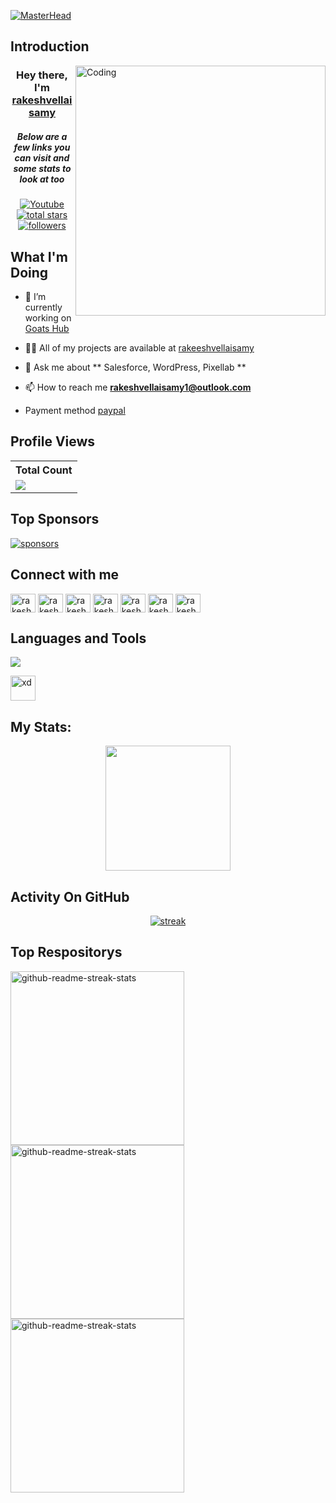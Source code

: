 [![MasterHead](https://visme.co/blog/wp-content/uploads/2019/10/animated-presentation-software-header.gif)]()

## Introduction
<img align="right" alt="Coding" width="400" src="https://miro.medium.com/max/680/0*7Q3yvSIv_t0ioJ-Z.gif"/>

<h3 align="center">Hey there, I'm <a href="https://github.com/rakeshvellaisamy">rakeshvellaisamy</a></h3>
<h5 align="center">Below are a few links you can visit and some stats to look at too</h5>

<p align="center">
  <a href="https://youtube.com/@rakeshvellaisamy"><img alt="Youtube" title="Youtube" src="https://img.shields.io/badge/-Youtube-FF0000?style=for-the-badge&logo=youtube&logoColor=white"/></a>
<a href="https://github.com/rakeshvellaisamy?tab=repositories&sort=stargazers">
    <img alt="total stars" title="Total stars on GitHub" src="https://custom-icon-badges.demolab.com/github/stars/rakeshvellaisamy?color=B8B92B&style=for-the-badge&labelColor=959532&logo=star"/></a>
   <a href="https://github.com/rakeshvellaisamy"><img alt="followers" title="Follow me on Github" src="https://img.shields.io/github/followers/rakeshvellaisamy?color=236ad3&style=for-the-badge&logo=github&label=Follow"/></a>
 </p>

## What I'm Doing
- 🔭 I’m currently working on [Goats Hub](http://www.goatshub.liveblog365.com)

- 👨‍💻 All of my projects are available at [rakeeshvellaisamy](https://github.com/rakeshvellaisamy)

- 💬 Ask me about ** Salesforce, WordPress, Pixellab **

- 📫 How to reach me **rakeshvellaisamy1@outlook.com**

- Payment method  [paypal](https://www.paypal.me/1rakeshvellaisamy)

## Profile Views


  <table>
    <tr>
      <!-- <th>Profile Views</th> -->
      <th>Total Count</th>
    </tr>
    <tr>
      <!-- <td>
        <div align="center">
          <a href="https://github.com/Thinkright20"><img src="https://github.com/Thinkright20.png" alt="@Thinkright20" width="52" /></a>
          <br />
          <a align="center" href="https://github.com/thinkright20"><b>Thinkright20</b></a>
        </b>
      </td> -->
      <!-- Profile Views -->
      <td>
         <a href="https://github.com/rakeshvellaisamy"> <img src="https://komarev.com/ghpvc/?username=rakeshvellaisamy&style=for-the-badge&color=brightgreen"> </a>
      </td>
    </tr>
  </table>

## Top Sponsors

   <a href="https://github.com/sponsors/rakeshvellaisamy"><img alt="sponsors" title="All Sponsors" src="https://img.shields.io/badge/-All Sponsors-FD9494?style=for-the-badge&logo=GitHub&logoColor=black"/></a>

## Connect with me
<a href="https://www.linkedin.com/in/rakeshvellaisamy" target="blank"><img align="center" src="https://raw.githubusercontent.com/rahuldkjain/github-profile-readme-generator/master/src/images/icons/Social/linked-in-alt.svg" alt="rakesh vellaisamy" height="30" width="40" /></a>
<a href="https://www.facebook.com/rakeshvellaisamy" target="blank"><img align="center" src="https://upload.wikimedia.org/wikipedia/en/0/04/Facebook_f_logo_%282021%29.svg" alt="rakesh vellaisamy" height="30" width="40" /></a> <a href="https://www.salesforce.com/trailblazer/rakeshvellaisamy" target="blank"><img align="center" src="https://cdn.worldvectorlogo.com/logos/salesforce-2.svg" alt="rakesh vellaisamy" height="30" width="40" /></a> <a href="https://youtube.com/@rakeshvellaisamy" target="blank"><img align="center" src="https://upload.wikimedia.org/wikipedia/commons/7/72/YouTube_social_white_square_%282017%29.svg" alt="rakesh vellaisamy" height="30" width="40" /></a> <a href="https://t.me/rakeshvellaisamy" target="blank"><img align="center" src="https://upload.wikimedia.org/wikipedia/commons/8/82/Telegram_logo.svg" alt="rakesh vellaisamy" height="30" width="40" /></a> <a href="https://www.snapchat.com/add/rakeshvellasamy" target="blank"><img align="center" src="https://upload.wikimedia.org/wikipedia/commons/d/d6/Snapcode_barcode.svg" alt="rakesh vellaisamy" height="30" width="40" /></a> <a href="https://www.instagram.com/rakeshvellaisamy/" target="blank"><img align="center" src="https://upload.wikimedia.org/wikipedia/commons/e/e7/Instagram_logo_2016.svg" alt="rakesh vellaisamy" height="30" width="40" /></a>
</p>

## Languages and Tools
<p align="left"> <p align="left"> <a href="https://github.com/rakeshvellaisamy"><img src="https://skillicons.dev/icons?i=vscode,git,github,html,css,js,py"> </a> </p></p> <a href="[https://www.salesforce.com/in]" target="_blank" rel="noreferrer"> <img src="https://cdn.worldvectorlogo.com/logos/salesforce-2.svg" alt="xd" width="40" height="40"/> </a> <p align="left"> </p>

## My Stats:
<p align="center">
<img height="200px" src="https://github-readme-stats.vercel.app/api?username=rakeshvellaisamy&hide_border=true&show_icons=true&count_private=true&theme=gruvbox&bg_color=151515">
</p>

## Activity On GitHub

<p align="center">
  <a href="https://github.com/rakeshvellaisamy">      
<img title="stats" alt="streak" src="https://github-readme-streak-stats.herokuapp.com/?user=rakeshvellaisamy&theme=dark&hide_border=true&stroke=f53b3b"/>
</a> 
</p>

## Top Respositorys
  <p align="left">
     <a href="https://github.com/rakeshvellaisamy/Badges"><img width="278" src="https://denvercoder1-github-readme-stats.vercel.app/api/pin/?username=rakeshvellaisamy&repo=Badges&theme=react&bg_color=1F222E&title_color=F8D866&hide_border=true&icon_color=F8D866&show_icons=false" alt="github-readme-streak-stats"></a>
    <a href="https://github.com/rakeshvellaisamy/job_Application_Tracking_System"><img width="278" src="https://denvercoder1-github-readme-stats.vercel.app/api/pin/?username=rakeshvellaisamy&repo=job_Application_Tracking_System&theme=react&bg_color=1F222E&title_color=F8D866&hide_border=true&icon_color=F8D866&show_icons=false" alt="github-readme-streak-stats"></a>
   <a href="https://github.com/rakeshvellaisamy/rakeshvellaisamy"><img width="278" src="https://denvercoder1-github-readme-stats.vercel.app/api/pin/?username=rakeshvellaisamy&repo=rakeshvellaisamy&theme=react&bg_color=1F222E&title_color=F8D866&hide_border=true&icon_color=F8D866&show_icons=false" alt="github-readme-streak-stats"></a>
  </p>

